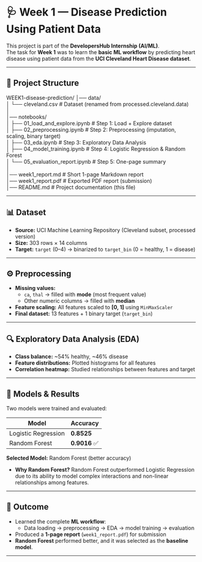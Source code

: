 # 🩺 Week 1 — Disease Prediction Using Patient Data

This project is part of the **DevelopersHub Internship (AI/ML)**.  
The task for **Week 1** was to learn the **basic ML workflow** by predicting heart disease using patient data from the **UCI Cleveland Heart Disease dataset**.

---

## 📂 Project Structure
WEEK1-disease-prediction/
│── data/  
│ └── cleveland.csv # Dataset (renamed from processed.cleveland.data)  
│  
│── notebooks/  
│ ├── 01_load_and_explore.ipynb # Step 1: Load + Explore dataset  
│ ├── 02_preprocessing.ipynb # Step 2: Preprocessing (imputation, scaling, binary target)  
│ ├── 03_eda.ipynb # Step 3: Exploratory Data Analysis  
│ ├── 04_model_training.ipynb # Step 4: Logistic Regression & Random Forest  
│ └── 05_evaluation_report.ipynb # Step 5: One-page summary  
│  
│── week1_report.md # Short 1-page Markdown report  
│── week1_report.pdf # Exported PDF report (submission)  
│── README.md # Project documentation (this file)

---

## 📊 Dataset
- **Source:** UCI Machine Learning Repository (Cleveland subset, processed version)  
- **Size:** 303 rows × 14 columns  
- **Target:** `target` (0–4) → binarized to `target_bin` (0 = healthy, 1 = disease)  

---

## ⚙️ Preprocessing
- **Missing values:**
  - `ca`, `thal` → filled with **mode** (most frequent value)
  - Other numeric columns → filled with **median**
- **Feature scaling:** All features scaled to **[0, 1]** using `MinMaxScaler`
- **Final dataset:** 13 features + 1 binary target (`target_bin`)

---

## 🔍 Exploratory Data Analysis (EDA)
- **Class balance:** ~54% healthy, ~46% disease  
- **Feature distributions:** Plotted histograms for all features  
- **Correlation heatmap:** Studied relationships between features and target

---

## 🤖 Models & Results
Two models were trained and evaluated:

| Model                | Accuracy |
|----------------------|----------|
| Logistic Regression   | **0.8525** |
| Random Forest         | **0.9016** ✅ |

**Selected Model:** Random Forest (better accuracy)

- **Why Random Forest?** Random Forest outperformed Logistic Regression due to its ability to model complex interactions and non-linear relationships among features.

---

## 📄 Outcome
- Learned the complete **ML workflow**:
  - Data loading → preprocessing → EDA → model training → evaluation  
- Produced a **1-page report** (`week1_report.pdf`) for submission  
- **Random Forest** performed better, and it was selected as the **baseline model**.

---



